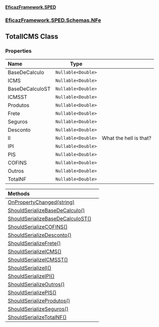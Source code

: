 #### [EficazFramework.SPED](EficazFrameworkSPED.md 'EficazFramework SPED')
### [EficazFramework.SPED.Schemas.NFe](EficazFramework.SPED.Schemas.NFe.md 'EficazFramework.SPED.Schemas.NFe')

## TotalICMS Class
### Properties

| Name | Type | |
| :--- | :---: | :--- |
| BaseDeCalculo | `Nullable<Double>` |  |
| ICMS | `Nullable<Double>` |  |
| BaseDeCalculoST | `Nullable<Double>` |  |
| ICMSST | `Nullable<Double>` |  |
| Produtos | `Nullable<Double>` |  |
| Frete | `Nullable<Double>` |  |
| Seguros | `Nullable<Double>` |  |
| Desconto | `Nullable<Double>` |  |
| II | `Nullable<Double>` | What the hell is that? |
| IPI | `Nullable<Double>` |  |
| PIS | `Nullable<Double>` |  |
| COFINS | `Nullable<Double>` |  |
| Outros | `Nullable<Double>` |  |
| TotalNF | `Nullable<Double>` |  |

| Methods | |
| :--- | :--- |
| [OnPropertyChanged(string)](EficazFramework.SPED.Schemas.NFe/TotalICMS/OnPropertyChanged(string).md 'EficazFramework.SPED.Schemas.NFe.TotalICMS.OnPropertyChanged(string)') | |
| [ShouldSerializeBaseDeCalculo()](EficazFramework.SPED.Schemas.NFe/TotalICMS/ShouldSerializeBaseDeCalculo().md 'EficazFramework.SPED.Schemas.NFe.TotalICMS.ShouldSerializeBaseDeCalculo()') | |
| [ShouldSerializeBaseDeCalculoST()](EficazFramework.SPED.Schemas.NFe/TotalICMS/ShouldSerializeBaseDeCalculoST().md 'EficazFramework.SPED.Schemas.NFe.TotalICMS.ShouldSerializeBaseDeCalculoST()') | |
| [ShouldSerializeCOFINS()](EficazFramework.SPED.Schemas.NFe/TotalICMS/ShouldSerializeCOFINS().md 'EficazFramework.SPED.Schemas.NFe.TotalICMS.ShouldSerializeCOFINS()') | |
| [ShouldSerializeDesconto()](EficazFramework.SPED.Schemas.NFe/TotalICMS/ShouldSerializeDesconto().md 'EficazFramework.SPED.Schemas.NFe.TotalICMS.ShouldSerializeDesconto()') | |
| [ShouldSerializeFrete()](EficazFramework.SPED.Schemas.NFe/TotalICMS/ShouldSerializeFrete().md 'EficazFramework.SPED.Schemas.NFe.TotalICMS.ShouldSerializeFrete()') | |
| [ShouldSerializeICMS()](EficazFramework.SPED.Schemas.NFe/TotalICMS/ShouldSerializeICMS().md 'EficazFramework.SPED.Schemas.NFe.TotalICMS.ShouldSerializeICMS()') | |
| [ShouldSerializeICMSST()](EficazFramework.SPED.Schemas.NFe/TotalICMS/ShouldSerializeICMSST().md 'EficazFramework.SPED.Schemas.NFe.TotalICMS.ShouldSerializeICMSST()') | |
| [ShouldSerializeII()](EficazFramework.SPED.Schemas.NFe/TotalICMS/ShouldSerializeII().md 'EficazFramework.SPED.Schemas.NFe.TotalICMS.ShouldSerializeII()') | |
| [ShouldSerializeIPI()](EficazFramework.SPED.Schemas.NFe/TotalICMS/ShouldSerializeIPI().md 'EficazFramework.SPED.Schemas.NFe.TotalICMS.ShouldSerializeIPI()') | |
| [ShouldSerializeOutros()](EficazFramework.SPED.Schemas.NFe/TotalICMS/ShouldSerializeOutros().md 'EficazFramework.SPED.Schemas.NFe.TotalICMS.ShouldSerializeOutros()') | |
| [ShouldSerializePIS()](EficazFramework.SPED.Schemas.NFe/TotalICMS/ShouldSerializePIS().md 'EficazFramework.SPED.Schemas.NFe.TotalICMS.ShouldSerializePIS()') | |
| [ShouldSerializeProdutos()](EficazFramework.SPED.Schemas.NFe/TotalICMS/ShouldSerializeProdutos().md 'EficazFramework.SPED.Schemas.NFe.TotalICMS.ShouldSerializeProdutos()') | |
| [ShouldSerializeSeguros()](EficazFramework.SPED.Schemas.NFe/TotalICMS/ShouldSerializeSeguros().md 'EficazFramework.SPED.Schemas.NFe.TotalICMS.ShouldSerializeSeguros()') | |
| [ShouldSerializeTotalNF()](EficazFramework.SPED.Schemas.NFe/TotalICMS/ShouldSerializeTotalNF().md 'EficazFramework.SPED.Schemas.NFe.TotalICMS.ShouldSerializeTotalNF()') | |
